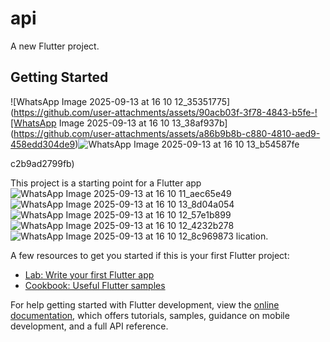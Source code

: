 # api

A new Flutter project.

## Getting Started
![WhatsApp Image 2025-09-13 at 16 10 12_35351775](https://github.com/user-attachments/assets/90acb03f-3f78-4843-b5fe-![WhatsApp Image 2025-09-13 at 16 10 13_38af937b](https://github.com/user-attachments/assets/a86b9b8b-c880-4810-aed9-458edd304de9)![WhatsApp Image 2025-09-13 at 16 10 13_b54587fe](https://github.com/user-attachments/assets/0e54d3b9-6b09-4ad3-9cf6-6273417bbeea)

c2b9ad2799fb)

This project is a starting point for a Flutter app![WhatsApp Image 2025-09-13 at 16 10 11_aec65e49](https://github.com/user-attachments/assets/2ae1ae21-ae09-4df6-947d-6bd6cbe10ff7)
![WhatsApp Image 2025-09-13 at 16 10 13_8d04a054](https://github.com/user-attachments/assets/52892469-2065-4c26-89d7-c9bfd26dd649)
![WhatsApp Image 2025-09-13 at 16 10 12_57e1b899](https://github.com/user-attachments/assets/48068029-30c5-4a5c-8f77-67ce4badd943)
![WhatsApp Image 2025-09-13 at 16 10 12_4232b278](https://github.com/user-attachments/assets/1c11455b-ca80-44f4-940c-9627fb231369)
![WhatsApp Image 2025-09-13 at 16 10 12_8c969873](https://github.com/user-attachments/assets/08574dff-124f-4f46-87d4-2779ee23b488)
lication.

A few resources to get you started if this is your first Flutter project:

- [Lab: Write your first Flutter app](https://docs.flutter.dev/get-started/codelab)
- [Cookbook: Useful Flutter samples](https://docs.flutter.dev/cookbook)

For help getting started with Flutter development, view the
[online documentation](https://docs.flutter.dev/), which offers tutorials,
samples, guidance on mobile development, and a full API reference.

